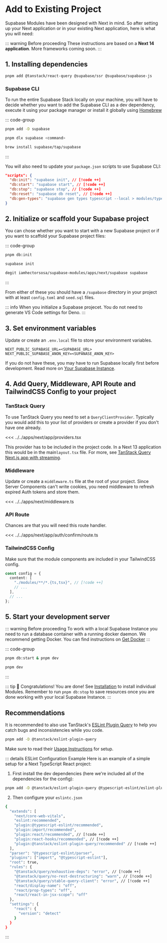 # Add to Existing Project

Supabase Modules have been designed with Next in mind. So after setting up your Next application or in your existing Next application, here is what you will need:

::: warning Before proceeding
These instructions are based on a **Next 14 application**. More frameworks coming soon.
:::

## 1. Installing dependencies

```bash
pnpm add @tanstack/react-query @supabase/ssr @supabase/supabase-js
```

### Supabase CLI

To run the entire Supabase Stack locally on your machine, you will have to decide whether you want to add the Supabase CLI as a dev dependency, execute it using your package manager or install it globally using [Homebrew](https://brew.sh/)

::: code-group

```bash [pnpm as -D]
pnpm add -D supabase
```

```bash [pnpm dlx]
pnpm dlx supabase <command>
```

```bash [Homebrew]
brew install supabase/tap/supabase
```

:::

You will also need to update your `package.json` scripts to use Supabase CLI:

```json
"scripts": {
  "db:init": "supabase init", // [!code ++]
  "db:start": "supabase start", // [!code ++]
  "db:stop": "supabase stop", // [!code ++]
  "db:reset": "supabase db reset", // [!code ++]
  "db:gen-types": "supabase gen types typescript --local > modules/types/index.ts" // [!code ++]
}
```

## 2. Initialize or scaffold your Supabase project

You can chose whether you want to start with a new Supabase project or if you want to scaffold your Supabase project files:

::: code-group

```bash [Using pnpm scripts]
pnpm db:init
```

```bash [Using Supabase CLI]
supabase init
```

```bash [Using degit]
degit iamhectorsosa/supabase-modules/apps/next/supabase supabase
```

:::

From either of these you should have a `/supabase` directory in your project with at least `config.toml` and `seed.sql` files.

::: info
When you initialize a Supabase projecet. You do not need to generate VS Code settings for Deno.
:::

## 3. Set environment variables

Update or create an `.env.local` file to store your environment variables.

```.env
NEXT_PUBLIC_SUPABASE_URL=<SUPABASE_URL>
NEXT_PUBLIC_SUPABASE_ANON_KEY=<SUPANASE_ANON_KEY>
```

If you do not have these, you may have to run Supabase locally first before development. Read more on [Your Supabase Instance](/getting-started/supabase).

## 4. Add Query, Middleware, API Route and TailwindCSS Config to your project

### TanStack Query

To use TanStack Query you need to set a `QueryClientProvider`. Typically you would add this to your list of providers or create a provider if you don't have one already.

<<< ../../apps/next/app/providers.tsx

This provider has to be included in the project code. In a Next 13 application this would be in the main`layout.tsx` file. For more, see [TanStack Query Next.js app with streaming](https://tanstack.com/query/latest/docs/framework/react/examples/nextjs-suspense-streaming).

### Middleware

Update or create a `middleware.ts` file at the root of your project. Since Server Components can't write cookies, you need middleware to refresh expired Auth tokens and store them.

<<< ../../apps/next/middleware.ts

### API Route

Chances are that you will need this route handler.

<<< ../../apps/next/app/auth/confirm/route.ts

### TailwindCSS Config

Make sure that the module components are included in your TailwindCSS config.

```ts
const config = {
  content: [
    "./modules/**/*.{ts,tsx}", // [!code ++]
    // ...
  ],
  // ...
};
```

## 5. Start your development server

::: warning Before proceeding
To work with a local Supabase Instance you need to run a database container with a running docker daemon. We recommend getting Docker. You can find instructions on [Get Docker](https://docs.docker.com/get-docker/)
:::

::: code-group

```bash [Using a local Supabase Instance]
pnpm db:start & pnpm dev
```

```bash [Using a cloud Supabase Instance]
pnpm dev
```

:::

::: tip :tada: Congratulations!
You are done! See [Installation](/modules/installation) to install individual Modules. Remember to run `pnpm db:stop` to save resources once you are done working with your local Supabase Instance.
:::

## Recommendations

It is recommended to also use TanStack's [ESLint Plugin Query](https://tanstack.com/query/latest/docs/eslint/eslint-plugin-query) to help you catch bugs and inconsistencies while you code.

```bash
pnpm add -D @tanstack/eslint-plugin-query
```

Make sure to read their [Usage Instructions](https://tanstack.com/query/latest/docs/eslint/eslint-plugin-query#usage) for setup.

::: details ESLint Configuration Example
Here is an example of a simple setup for a Next TypeScript React project:

1. First install the dev dependencies (here we're included all of the dependencies for the config):

```bash
pnpm add -D @tanstack/eslint-plugin-query @typescript-eslint/eslint-plugin @typescript-eslint/parser eslint eslint-config-next eslint-plugin-import eslint-plugin-react eslint-plugin-react-hooks
```

2. Then configure your `eslintc.json`

```bash
{
  "extends": [
    "next/core-web-vitals",
    "eslint:recommended",
    "plugin:@typescript-eslint/recommended",
    "plugin:import/recommended",
    "plugin:react/recommended", // [!code ++]
    "plugin:react-hooks/recommended", // [!code ++]
    "plugin:@tanstack/eslint-plugin-query/recommended" // [!code ++]
  ],
  "parser": "@typescript-eslint/parser",
  "plugins": ["import", "@typescript-eslint"],
  "root": true,
  "rules": {
    "@tanstack/query/exhaustive-deps": "error", // [!code ++]
    "@tanstack/query/no-rest-destructuring": "warn", // [!code ++]
    "@tanstack/query/stable-query-client": "error", // [!code ++]
    "react/display-name": "off",
    "react/prop-types": "off",
    "react/react-in-jsx-scope": "off"
  },
  "settings": {
    "react": {
      "version": "detect"
    }
  }
}

```

:::
